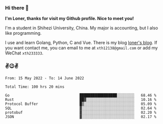 ### Hi there 👋️

**I'm Loner, thanks for visit my Github profile. Nice to meet you!**

I'm a student in Shihezi University, China. My major is accounting, but I also like programming.

I use and learn Golang, Python, C and Vue. There is my blog [loner's blog](https://www.loner1024.top).  If you want contact me, you can email to me at `xth12138@gmail.com` or add my WeChat `xth233333`.

### ✌️😉✌️

<!--START_SECTION:waka-->

```text
From: 15 May 2022 - To: 14 June 2022

Total Time: 100 hrs 20 mins

Go                                █████████████████░░░░░░░░   68.46 %
Rust                              ██▓░░░░░░░░░░░░░░░░░░░░░░   10.16 %
Protocol Buffer                   █▒░░░░░░░░░░░░░░░░░░░░░░░   05.09 %
SQL                               ▓░░░░░░░░░░░░░░░░░░░░░░░░   02.64 %
protobuf                          ▓░░░░░░░░░░░░░░░░░░░░░░░░   02.20 %
JSON                              ▓░░░░░░░░░░░░░░░░░░░░░░░░   02.17 %
```

<!--END_SECTION:waka-->



